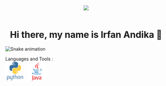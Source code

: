 <div id="header" align="center">
  <img src="https://w7.pngwing.com/pngs/453/861/png-transparent-flippy-happy-tree-friends-false-alarm-flaky-cuddles-toothy-others-television-food-grass-thumbnail.png" width="100"/>
  <div id="header" align="center">
<img src="https://komarev.com/ghpvc/?username=irfan0535&style=flat-square&color=blue" alt=""/>
</div>
</div>

<h1 align="center">
  Hi there, my name is Irfan Andika 👋
</h1>

![Snake animation](https://github.com/thepiyushmalhotra/thepiyushmalhotra/blob/output/github-contribution-grid-snake.svg)


<div>
Languages and Tools :
  <div>
    <img src="https://github.com/devicons/devicon/blob/master/icons/python/python-original-wordmark.svg" title="Python" alt="Python" width="60" height="60"/>&nbsp;
    <img src="https://github.com/devicons/devicon/blob/master/icons/java/java-original-wordmark.svg" title="Java" alt="Java" width="60" height="60"/>&nbsp;
  </div>
</div>


